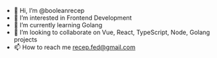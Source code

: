 - 👋 Hi, I’m @booleanrecep
- 👀 I’m interested in Frontend Development
- 🌱 I’m currently learning Golang
- 💞️ I’m looking to collaborate on Vue, React, TypeScript, Node, Golang projects
- 📫 How to reach me recep.fed@gmail.com

<!---
booleanrecep/booleanrecep is a ✨ special ✨ repository because its `README.md` (this file) appears on your GitHub profile.
You can click the Preview link to take a look at your changes.
--->
